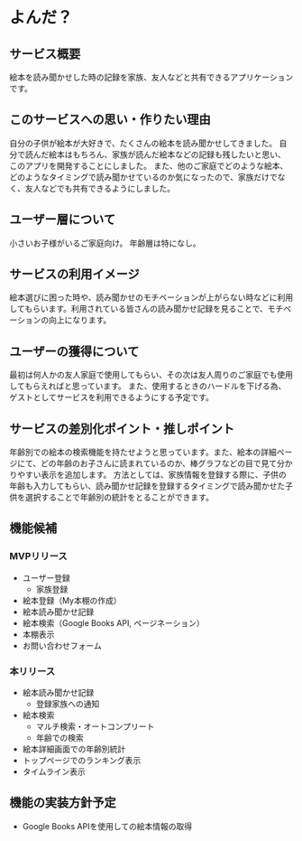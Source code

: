 # よんだ？

## サービス概要
絵本を読み聞かせした時の記録を家族、友人などと共有できるアプリケーションです。

## このサービスへの思い・作りたい理由
自分の子供が絵本が大好きで、たくさんの絵本を読み聞かせしてきました。
自分で読んだ絵本はもちろん、家族が読んだ絵本などの記録も残したいと思い、
このアプリを開発することにしました。
また、他のご家庭でどのような絵本、どのようなタイミングで読み聞かせているのか気になったので、家族だけでなく、友人などでも共有できるようにしました。

## ユーザー層について

小さいお子様がいるご家庭向け。
年齢層は特になし。

## サービスの利用イメージ

絵本選びに困った時や、読み聞かせのモチベーションが上がらない時などに利用してもらいます。利用されている皆さんの読み聞かせ記録を見ることで、モチベーションの向上になります。

## ユーザーの獲得について

最初は何人かの友人家庭で使用してもらい、その次は友人周りのご家庭でも使用してもらえればと思っています。
また、使用するときのハードルを下げる為、ゲストとしてサービスを利用できるようにする予定です。

## サービスの差別化ポイント・推しポイント

年齢別での絵本の検索機能を持たせようと思っています。また、絵本の詳細ページにて、どの年齢のお子さんに読まれているのか、棒グラフなどの目で見て分かりやすい表示を追加します。
方法としては、家族情報を登録する際に、子供の年齢も入力してもらい、読み聞かせ記録を登録するタイミングで読み聞かせた子供を選択することで年齢別の統計をとることができます。

## 機能候補
### MVPリリース
- ユーザー登録
  - 家族登録
- 絵本登録（My本棚の作成）
- 絵本読み聞かせ記録
- 絵本検索（Google Books API, ページネーション）
- 本棚表示
- お問い合わせフォーム

### 本リリース
- 絵本読み聞かせ記録
  - 登録家族への通知
- 絵本検索
  - マルチ検索・オートコンプリート
  - 年齢での検索
- 絵本詳細画面での年齢別統計
- トップページでのランキング表示
- タイムライン表示

## 機能の実装方針予定
- Google Books APIを使用しての絵本情報の取得
